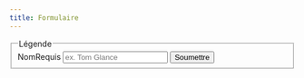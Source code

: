 ```yaml
---
title: Formulaire
---
```

<form>
<fieldset>
    <legend>Légende</legend>
    <label for="name">Nom<span class="form__required">Requis</span></label>
    <input type="text" placeholder="ex. Tom Glance" id="name" required>
    <input type="submit" value="Soumettre">
</fieldset>
</form>